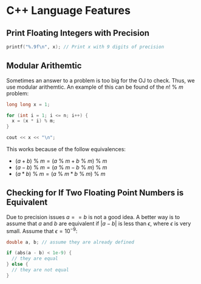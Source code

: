 # C++ Language Features

## Print Floating Integers with Precision

```cpp
printf("%.9f\n", x); // Print x with 9 digits of precision
```

## Modular Arithemtic

Sometimes an answer to a problem is too big for the OJ to check. Thus, we use modular arithemtic. An example of this can be found of the $n! \ \% \ m$ problem:

```cpp
long long x = 1;

for (int i = 1; i <= n; i++) {
  x = (x * i) % m;
}

cout << x << "\n";
```

This works because of the follow equivalences:

* $(a + b) \ \% \ m = (a \ \% \ m + b \ \% \ m) \ \% \ m$
* $(a - b) \ \% \ m = (a \ \% \ m - b \ \% \ m) \ \% \ m$
* $(a * b) \ \% \ m = (a \ \% \ m * b \ \% \ m) \ \% \ m$

## Checking for If Two Floating Point Numbers is Equivalent

Due to precision issues $a == b$ is not a good idea. A better way is to assume that $a$ and $b$ are equivalent if $|a - b|$ is less than $\epsilon$, where $\epsilon$ is very small. Assume that $\epsilon = 10^{-9}$:

```cpp
double a, b; // assume they are already defined

if (abs(a - b) < 1e-9) {
  // they are equal
} else {
  // they are not equal
}
```
